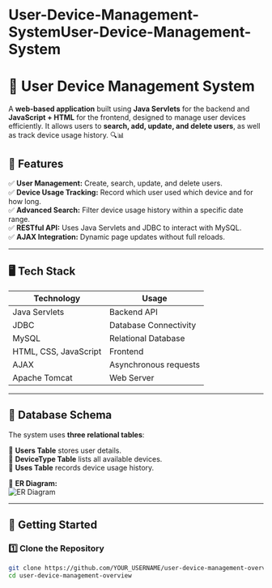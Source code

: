 # User-Device-Management-SystemUser-Device-Management-System
# 📱 User Device Management System

A **web-based application** built using **Java Servlets** for the backend and **JavaScript + HTML** for the frontend, designed to manage user devices efficiently. It allows users to **search, add, update, and delete users**, as well as track device usage history. 🔍📊  

## 🎯 Features  

✅ **User Management:** Create, search, update, and delete users.  
✅ **Device Usage Tracking:** Record which user used which device and for how long.  
✅ **Advanced Search:** Filter device usage history within a specific date range.  
✅ **RESTful API:** Uses Java Servlets and JDBC to interact with MySQL.  
✅ **AJAX Integration:** Dynamic page updates without full reloads.  

---

## 🖥️ Tech Stack  

| **Technology** | **Usage** |
|---------------|----------|
| Java Servlets | Backend API |
| JDBC | Database Connectivity |
| MySQL | Relational Database |
| HTML, CSS, JavaScript | Frontend |
| AJAX | Asynchronous requests |
| Apache Tomcat | Web Server |

---

## 📌 Database Schema  

The system uses **three relational tables**:  


🔹 **Users Table** stores user details.  
🔹 **DeviceType Table** lists all available devices.  
🔹 **Uses Table** records device usage history.  

📌 **ER Diagram:**  
![ER Diagram](images/er-diagram.png)  

---

## 🚀 Getting Started  

### 1️⃣ **Clone the Repository**  
```sh
git clone https://github.com/YOUR_USERNAME/user-device-management-overview.git
cd user-device-management-overview


